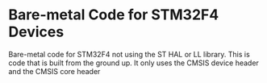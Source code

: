 # Bare-metal Code for STM32F4 Devices
Bare-metal code for STM32F4 not using the ST HAL or LL library.
This is code that is built from the ground up.
It only uses the CMSIS device header and the CMSIS core header
